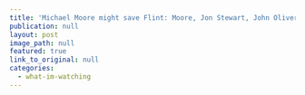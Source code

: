 ```yaml
---
title: 'Michael Moore might save Flint: Moore, Jon Stewart, John Oliver keep proving satirists get more done than politicians'
publication: null
layout: post
image_path: null
featured: true
link_to_original: null
categories:
  - what-im-watching
---
```

